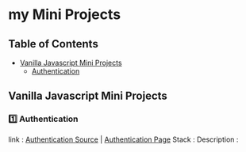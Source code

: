 # my Mini Projects

## Table of Contents
- [Vanilla Javascript Mini Projects](#vjmp)
   - [Authentication](#vjmpa)






## Vanilla Javascript Mini Projects <a id="vjmp"></a>

### 1️⃣ Authentication <a id="vjmpa"></a>
link : [Authentication Source](#vjmp)  |  [Authentication Page](#vjmp)
Stack : 
Description : 
